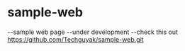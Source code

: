 # sample-web
--sample web page 
--under development
--check this out https://github.com/Techguyak/sample-web.git
